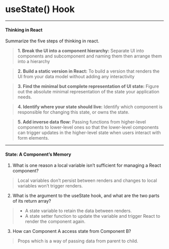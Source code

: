 # useState() Hook

---

#### Thinking in React

Summarize the five steps of thinking in react.

> **1. Break the UI into a component hierarchy:** Separate UI into components and subcomponent and naming them then  arrange them into a hierarchy

> **2. Build a static version in React:**  To build a version that renders the UI from your data model without adding any interactivity

> **3. Find the minimal but complete representation of UI state:** Figure out the absolute minimal representation of the state your application needs.

>**4. Identify where your state should live:**  Identify which component is responsible for changing this state, or owns the state. 

> **5. Add inverse data flow:** Passing functions from higher-level components to lower-level ones so that the lower-level components can trigger updates in the higher-level state when users interact with form elements.


---


#### State: A Component’s Memory

1. What is one reason a local variable isn’t sufficient for managing a React component?

>Local variables don’t persist between renders and changes to local variables won’t trigger renders. 


2. What is the argument to the useState hook, and what are the two parts of its return array?

> * A state variable to retain the data between renders.
>* A state setter function to update the variable and trigger React to render the component again.


3. How can Component A access state from Component B?

>Props which is a way of passing data from parent to child.